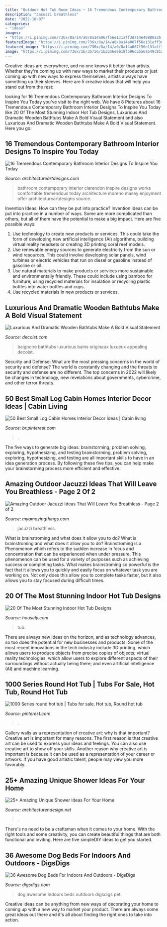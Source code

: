 ```yaml
---
title: "Outdoor Hot Tub Room Ideas ~ 16 Tremendous Contemporary Bathroom Interior Designs To Inspire You Today"
description: "Jacuzzi breathless"
date: "2022-10-07"
categories:
- "ideas"
images:
- "https://i.pinimg.com/736x/8a/14/a0/8a14a067f56e131aff3d714e40880a3b.jpg"
featuredImage: "https://i.pinimg.com/736x/8a/14/a0/8a14a067f56e131aff3d714e40880a3b.jpg"
featured_image: "https://i.pinimg.com/736x/8a/14/a0/8a14a067f56e131aff3d714e40880a3b.jpg"
image: "https://i.pinimg.com/736x/1b/3b/56/1b3b56e9e18fb96d55a6a549c81a18ef.jpg"
---
```



Creative ideas are everywhere, and no one knows it better than artists. Whether they're coming up with new ways to market their products or just coming up with new ways to express themselves, artists always have something up their sleeves. Here are 5 creative ideas that will help you stand out from the rest: 

	

		
looking for 16 Tremendous Contemporary Bathroom Interior Designs To Inspire You Today you've visit to the right web. We have 8 Pictures about 16 Tremendous Contemporary Bathroom Interior Designs To Inspire You Today like 20 Of The Most Stunning Indoor Hot Tub Designs, Luxurious And Dramatic Wooden Bathtubs Make A Bold Visual Statement and also Luxurious And Dramatic Wooden Bathtubs Make A Bold Visual Statement. Here you go:
		
    
## 16 Tremendous Contemporary Bathroom Interior Designs To Inspire You Today

<img loading=lazy src="https://www.architectureartdesigns.com/wp-content/uploads/2015/04/16-Tremendous-Contemporary-Bathroom-Interior-Designs-To-Inspire-You-Today-1-630x699.jpg" onerror="this.onerror=null;this.src='https://tse2.mm.bing.net/th?id=OIP.cDI5T8xMAz1JTIwIHEHIagHaIN&amp;pid=15.1';" alt="16 Tremendous Contemporary Bathroom Interior Designs To Inspire You Today">

_Source: architectureartdesigns.com_

>bathroom contemporary interior clarendon inspire designs works comfortable tremendous today architecture moreno masey enjoyment offer architectureartdesigns source. 

	

Invention Ideas: How can they be put into practice?
Invention ideas can be put into practice in a number of ways. Some are more complicated than others, but all of them have the potential to make a big impact. Here are five possible ways: 
1. Use technology to create new products or services. This could take the form of developing new artificial intelligence (AI) algorithms, building virtual reality headsets or creating 3D printing coral reef models.
2. Use renewable energy sources to generate electricity from the sun or wind resources. This could involve developing solar panels, wind turbines or electric vehicles that run on diesel or gasoline instead of gasoline or oil. 
3. Use natural materials to make products or services more sustainable and environmentally friendly. These could include using bamboo for furniture, using recycled materials for insulation or recycling plastic bottles into water bottles and cups. 
4. Use recycled materials in new products or services.

    
## Luxurious And Dramatic Wooden Bathtubs Make A Bold Visual Statement

<img loading=lazy src="https://cdn.decoist.com/wp-content/uploads/2013/12/Gorgeous-wooden-bathtub-idea.jpg" onerror="this.onerror=null;this.src='https://tse3.mm.bing.net/th?id=OIP.KSI6B3ueIj8yXM3Hx92iwAHaLG&amp;pid=15.1';" alt="Luxurious And Dramatic Wooden Bathtubs Make A Bold Visual Statement">

_Source: decoist.com_

>baignoire bathtubs luxurious bains originaux luxueux appealing decoist. 

	

Security and Defense: What are the most pressing concerns in the world of security and defense?
The world is constantly changing and the threats to security and defense are no different. The top concerns in 2022 will likely be changes in technology, new revelations about governments, cybercrime, and other terror threats.

    
## 50 Best Small Log Cabin Homes Interior Decor Ideas | Cabin Living

<img loading=lazy src="https://i.pinimg.com/736x/8a/14/a0/8a14a067f56e131aff3d714e40880a3b.jpg" onerror="this.onerror=null;this.src='https://tse2.mm.bing.net/th?id=OIP.K6AdfYkEcSd9RFMugIsuagHaLH&amp;pid=15.1';" alt="50 Best Small Log Cabin Homes Interior Decor Ideas | Cabin living">

_Source: br.pinterest.com_

>. 

	

The five ways to generate big ideas: brainstorming, problem solving, exploring, hypothesizing, and testing
brainstorming, problem solving, exploring, hypothesizing, and testing are all important skills to have in an idea generation process. By following these five tips, you can help make your brainstorming process more efficient and effective.

    
## Amazing Outdoor Jacuzzi Ideas That Will Leave You Breathless - Page 2 Of 2

<img loading=lazy src="https://myamazingthings.com/wp-content/uploads/2017/04/outdoors.jpg" onerror="this.onerror=null;this.src='https://tse1.mm.bing.net/th?id=OIP.goW2g-Nkgycqx7mDJxz9ZwHaJ4&amp;pid=15.1';" alt="Amazing Outdoor Jacuzzi Ideas That Will Leave You Breathless - Page 2 of 2">

_Source: myamazingthings.com_

>jacuzzi breathless. 

	

What is brainstroming and what does it allow you to do?
What is brainstroming and what does it allow you to do? Brainstroming is a Phenomenon which refers to the sudden increase in focus and concentration that can be experienced when under pressure. This phenomenon can be used for a variety of purposes such as achieving success or completing tasks. What makes brainstroming so powerful is the fact that it allows you to quickly and easily focus on whatever task you are working on. Not only does this allow you to complete tasks faster, but it also allows you to stay focused during difficult times.

    
## 20 Of The Most Stunning Indoor Hot Tub Designs

<img loading=lazy src="https://housely.com/wp-content/uploads/2016/11/banners-page-spa-hot-tubs.jpg" onerror="this.onerror=null;this.src='https://tse2.mm.bing.net/th?id=OIP.WKLjsI_BNPJPADL1o3rY4AHaDd&amp;pid=15.1';" alt="20 Of The Most Stunning Indoor Hot Tub Designs">

_Source: housely.com_

>tub. 

	

There are always new ideas on the horizon, and as technology advances, so too does the potential for new businesses and products. Some of the most recent innovations in the tech industry include 3D printing, which allows users to produce objects from precise copies of objects; virtual reality technologies, which allow users to explore different aspects of their surroundings without actually being there; and even artificial intelligence (AI) and machine learning.

    
## 1000 Series Round Hot Tub | Tubs For Sale, Hot Tub, Round Hot Tub

<img loading=lazy src="https://i.pinimg.com/736x/1b/3b/56/1b3b56e9e18fb96d55a6a549c81a18ef.jpg" onerror="this.onerror=null;this.src='https://tse1.mm.bing.net/th?id=OIP.DB4-e3ybA73dcvzjp-QBHAHaJ4&amp;pid=15.1';" alt="1000 Series round hot tub | Tubs for sale, Hot tub, Round hot tub">

_Source: pinterest.com_

>. 

	

Gallery walls as a representation of creative art: why is that important?
Creative art is important for many reasons. The first reason is that creative art can be used to express your ideas and feelings. You can also use creative art to show off your skills. Another reason why creative art is important is because it can be used as a representation of your career or artwork. If you have good artistic talent, people may view you more favorably.

    
## 25+ Amazing Unique Shower Ideas For Your Home

<img loading=lazy src="https://cdn.architecturendesign.net/wp-content/uploads/2016/03/AD-Amazing-Unique-Shower-Ideas-For-Your-Home-07.jpg" onerror="this.onerror=null;this.src='https://tse1.mm.bing.net/th?id=OIP.nbiiUnqxj8Pryvd9b0jKzQHaLJ&amp;pid=15.1';" alt="25+ Amazing Unique Shower Ideas For Your Home">

_Source: architecturendesign.net_

>. 

	

There's no need to be a craftsman when it comes to your home. With the right tools and some creativity, you can create beautiful things that are both functional and inviting. Here are five simpleDIY ideas to get you started.

    
## 36 Awesome Dog Beds For Indoors And Outdoors - DigsDigs

<img loading=lazy src="http://www.digsdigs.com/photos/awesome-dog-beds-for-indoors-and-outdoors-12.jpg" onerror="this.onerror=null;this.src='https://tse3.mm.bing.net/th?id=OIP.OTNGHdmyPcxj0Jv3TfUoqAHaLH&amp;pid=15.1';" alt="36 Awesome Dog Beds For Indoors And Outdoors - DigsDigs">

_Source: digsdigs.com_

>dog awesome indoors beds outdoors digsdigs pet. 

	

Creative ideas can be anything from new ways of decorating your home to coming up with a new way to market your product. There are always some great ideas out there and it's all about finding the right ones to take into action.

